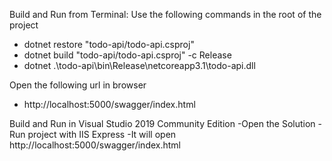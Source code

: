Build and Run from Terminal:
Use the following commands in the root of the project
- dotnet restore "todo-api/todo-api.csproj"
- dotnet build "todo-api/todo-api.csproj" -c Release
- dotnet .\todo-api\bin\Release\netcoreapp3.1\todo-api.dll

Open the following url in browser
- http://localhost:5000/swagger/index.html

Build and Run in Visual Studio 2019 Community Edition
-Open the Solution
-Run project with IIS Express
-It will open http://localhost:5000/swagger/index.html